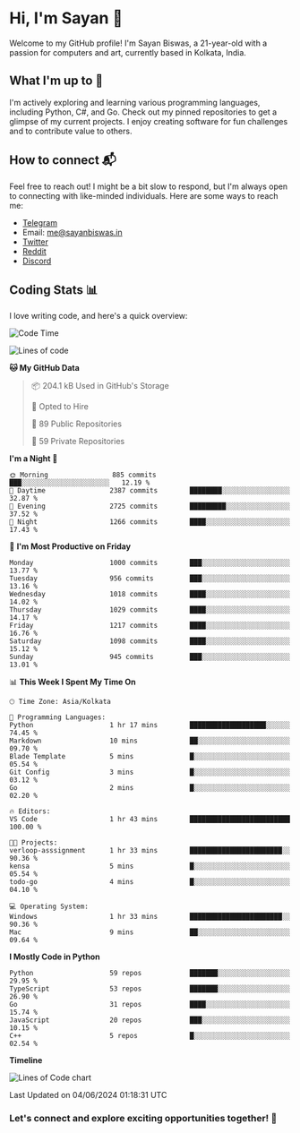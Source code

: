 # Hi, I'm Sayan 👋

Welcome to my GitHub profile! I'm Sayan Biswas, a 21-year-old with a passion for computers and art, currently based in Kolkata, India.

## What I'm up to 🚀

I'm actively exploring and learning various programming languages, including Python, C#, and Go. Check out my pinned repositories to get a glimpse of my current projects. I enjoy creating software for fun challenges and to contribute value to others.

## How to connect 📬

Feel free to reach out! I might be a bit slow to respond, but I'm always open to connecting with like-minded individuals. Here are some ways to reach me:

- [Telegram](https://t.me/dank_as_fuck)
- Email: [me@sayanbiswas.in](mailto:me@sayanbiswas.in)
- [Twitter](https://twitter.com/TheDankDel)
- [Reddit](https://www.reddit.com/user/dank_as_fuck_/)
- [Discord](https://discordapp.com/users/506536929152466945)

## Coding Stats 📊

I love writing code, and here's a quick overview:

<!--START_SECTION:waka-->
![Code Time](http://img.shields.io/badge/Code%20Time-1%2C624%20hrs%2023%20mins-blue)

![Lines of code](https://img.shields.io/badge/From%20Hello%20World%20I%27ve%20Written-5.7%20million%20lines%20of%20code-blue)

**🐱 My GitHub Data** 

> 📦 204.1 kB Used in GitHub's Storage 
 > 
> 💼 Opted to Hire
 > 
> 📜 89 Public Repositories 
 > 
> 🔑 59 Private Repositories 
 > 
**I'm a Night 🦉** 

```text
🌞 Morning                885 commits         ███░░░░░░░░░░░░░░░░░░░░░░   12.19 % 
🌆 Daytime                2387 commits        ████████░░░░░░░░░░░░░░░░░   32.87 % 
🌃 Evening                2725 commits        █████████░░░░░░░░░░░░░░░░   37.52 % 
🌙 Night                  1266 commits        ████░░░░░░░░░░░░░░░░░░░░░   17.43 % 
```
📅 **I'm Most Productive on Friday** 

```text
Monday                   1000 commits        ███░░░░░░░░░░░░░░░░░░░░░░   13.77 % 
Tuesday                  956 commits         ███░░░░░░░░░░░░░░░░░░░░░░   13.16 % 
Wednesday                1018 commits        ████░░░░░░░░░░░░░░░░░░░░░   14.02 % 
Thursday                 1029 commits        ████░░░░░░░░░░░░░░░░░░░░░   14.17 % 
Friday                   1217 commits        ████░░░░░░░░░░░░░░░░░░░░░   16.76 % 
Saturday                 1098 commits        ████░░░░░░░░░░░░░░░░░░░░░   15.12 % 
Sunday                   945 commits         ███░░░░░░░░░░░░░░░░░░░░░░   13.01 % 
```


📊 **This Week I Spent My Time On** 

```text
🕑︎ Time Zone: Asia/Kolkata

💬 Programming Languages: 
Python                   1 hr 17 mins        ███████████████████░░░░░░   74.45 % 
Markdown                 10 mins             ██░░░░░░░░░░░░░░░░░░░░░░░   09.70 % 
Blade Template           5 mins              █░░░░░░░░░░░░░░░░░░░░░░░░   05.54 % 
Git Config               3 mins              █░░░░░░░░░░░░░░░░░░░░░░░░   03.12 % 
Go                       2 mins              █░░░░░░░░░░░░░░░░░░░░░░░░   02.20 % 

🔥 Editors: 
VS Code                  1 hr 43 mins        █████████████████████████   100.00 % 

🐱‍💻 Projects: 
verloop-asssignment      1 hr 33 mins        ███████████████████████░░   90.36 % 
kensa                    5 mins              █░░░░░░░░░░░░░░░░░░░░░░░░   05.54 % 
todo-go                  4 mins              █░░░░░░░░░░░░░░░░░░░░░░░░   04.10 % 

💻 Operating System: 
Windows                  1 hr 33 mins        ███████████████████████░░   90.36 % 
Mac                      9 mins              ██░░░░░░░░░░░░░░░░░░░░░░░   09.64 % 
```

**I Mostly Code in Python** 

```text
Python                   59 repos            ███████░░░░░░░░░░░░░░░░░░   29.95 % 
TypeScript               53 repos            ███████░░░░░░░░░░░░░░░░░░   26.90 % 
Go                       31 repos            ████░░░░░░░░░░░░░░░░░░░░░   15.74 % 
JavaScript               20 repos            ███░░░░░░░░░░░░░░░░░░░░░░   10.15 % 
C++                      5 repos             █░░░░░░░░░░░░░░░░░░░░░░░░   02.54 % 
```



**Timeline**

![Lines of Code chart](https://raw.githubusercontent.com/Dank-del/Dank-del/main/assets/bar_graph.png)


 Last Updated on 04/06/2024 01:18:31 UTC
<!--END_SECTION:waka-->

### Let's connect and explore exciting opportunities together! 🚀
